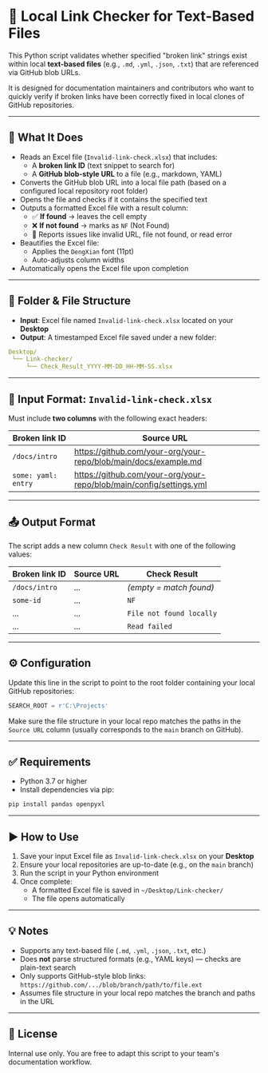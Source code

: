 # 📘 Local Link Checker for Text-Based Files

This Python script validates whether specified "broken link" strings exist within local **text-based files** (e.g., `.md`, `.yml`, `.json`, `.txt`) that are referenced via GitHub blob URLs.

It is designed for documentation maintainers and contributors who want to quickly verify if broken links have been correctly fixed in local clones of GitHub repositories.

---

## 🔧 What It Does

- Reads an Excel file (`Invalid-link-check.xlsx`) that includes:
  - A **broken link ID** (text snippet to search for)
  - A **GitHub blob-style URL** to a file (e.g., markdown, YAML)
- Converts the GitHub blob URL into a local file path (based on a configured local repository root folder)
- Opens the file and checks if it contains the specified text
- Outputs a formatted Excel file with a result column:
  - ✅ **If found** → leaves the cell empty
  - ❌ **If not found** → marks as `NF` (Not Found)
  - 📁 Reports issues like invalid URL, file not found, or read error
- Beautifies the Excel file:
  - Applies the `DengXian` font (11pt)
  - Auto-adjusts column widths
- Automatically opens the Excel file upon completion

---

## 📂 Folder & File Structure

- **Input**: Excel file named `Invalid-link-check.xlsx` located on your **Desktop**
- **Output**: A timestamped Excel file saved under a new folder:

```yaml
Desktop/
 └── Link-checker/
     └── Check_Result_YYYY-MM-DD_HH-MM-SS.xlsx
```

---

## 📝 Input Format: `Invalid-link-check.xlsx`

Must include **two columns** with the following exact headers:

| Broken link ID      | Source URL                                                   |
| ------------------- | ------------------------------------------------------------ |
| `/docs/intro`       | https://github.com/your-org/your-repo/blob/main/docs/example.md |
| `some: yaml: entry` | https://github.com/your-org/your-repo/blob/main/config/settings.yml |

---

## 📤 Output Format

The script adds a new column `Check Result` with one of the following values:

| Broken link ID | Source URL | Check Result             |
| -------------- | ---------- | ------------------------ |
| `/docs/intro`  | ...        | *(empty = match found)*  |
| `some-id`      | ...        | `NF`                     |
| ...            | ...        | `File not found locally` |
| ...            | ...        | `Read failed`            |

---

## ⚙️ Configuration

Update this line in the script to point to the root folder containing your local GitHub repositories:

```python
SEARCH_ROOT = r'C:\Projects'
```

Make sure the file structure in your local repo matches the paths in the `Source URL` column (usually corresponds to the `main` branch on GitHub).

---

## ✅ Requirements

- Python 3.7 or higher
- Install dependencies via pip:

```bash
pip install pandas openpyxl
```

---

## ▶️ How to Use

1. Save your input Excel file as `Invalid-link-check.xlsx` on your **Desktop**
2. Ensure your local repositories are up-to-date (e.g., on the `main` branch)
3. Run the script in your Python environment
4. Once complete:
   - A formatted Excel file is saved in `~/Desktop/Link-checker/`
   - The file opens automatically

---

## 💡 Notes

- Supports any text-based file (`.md`, `.yml`, `.json`, `.txt`, etc.)
- Does **not** parse structured formats (e.g., YAML keys) — checks are plain-text search
- Only supports GitHub-style blob links: `https://github.com/.../blob/branch/path/to/file.ext`
- Assumes file structure in your local repo matches the branch and paths in the URL

---

## 📄 License

Internal use only. You are free to adapt this script to your team's documentation workflow.
